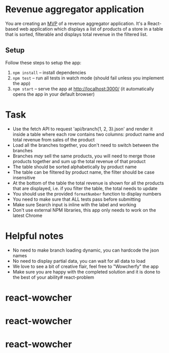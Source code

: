 # Revenue aggregator application

You are creating an [MVP](https://en.wikipedia.org/wiki/Minimum_viable_product) of a revenue aggregator application. It's a React-based web application which displays a list of products of a store in a table that is sorted, filterable and displays total revenue in the filtered list.


## Setup

Follow these steps to setup the app:

1. `npm install` – install dependencies
2. `npm test` – run all tests in watch mode (should fail unless you implement the app)
3. `npm start` – serve the app at [http://localhost:3000/](http://localhost:3000/) (it automatically opens the app in your default browser)

# Task

 - Use the fetch API to request 'api/branch{1, 2, 3}.json' and render it inside a table where each row contains two columns: product name and total revenue from sales of the product
 - Load all the branches together, you don't need to switch between the branches
 - Branches *may* sell the same products, you will need to merge those products together and sum up the total revenue of that product
 - The table should be sorted alphabetically by product name
 - The table can be filtered by product name, the filter should be case insensitive
 - At the bottom of the table the total revenue is shown for all the products that are displayed, i.e. if you filter the table, the total needs to update
 - You should use the provided `formatNumber` function to display numbers
 - You need to make sure that ALL tests pass before submitting
 - Make sure Search input is inline with the label and working
 - Don't use external NPM libraries, this app only needs to work on the latest Chrome

# Helpful notes

 - No need to make branch loading dynamic, you can hardcode the json names
 - No need to display partial data, you can wait for all data to load
 - We love to see a bit of creative flair, feel free to "Wowcherfy" the app
 - Make sure you are happy with the completed solution and it is done to the best of your ability# react-problem
# react-wowcher
# react-wowcher
# react-wowcher
